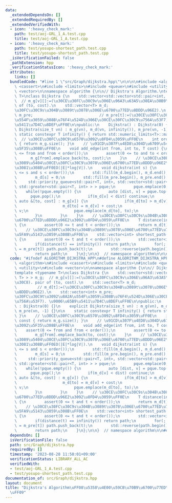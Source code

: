 ```yaml
---
data:
  _extendedDependsOn: []
  _extendedRequiredBy: []
  _extendedVerifiedWith:
  - icon: ':heavy_check_mark:'
    path: test/aoj-GRL_1_A.test.cpp
    title: test/aoj-GRL_1_A.test.cpp
  - icon: ':heavy_check_mark:'
    path: test/yosupo-shortest_path.test.cpp
    title: test/yosupo-shortest_path.test.cpp
  _isVerificationFailed: false
  _pathExtension: hpp
  _verificationStatusIcon: ':heavy_check_mark:'
  attributes:
    links: []
  bundledCode: "#line 1 \"src/Graph/dijkstra.hpp\"\n\n\n\n#include <algorithm>\n#include\
    \ <cassert>\n#include <limits>\n#include <queue>\n#include <utility>\n#include\
    \ <vector>\n\nnamespace algorithm {\n\n// Dijkstra's Algorithm.\ntemplate <typename\
    \ T>\nclass Dijkstra {\n    std::vector<std::vector<std::pair<int, T> > > m_g;\
    \  // m_g[v][]:=(\u30CE\u30FC\u30C9v\u306E\u96A3\u63A5\u30EA\u30B9\u30C8). pair\
    \ of (to, cost).\n    std::vector<T> m_d;                                 // m_d[t]:=(\u30CE\
    \u30FC\u30C9s\u304B\u3089t\u3078\u306E\u6700\u77ED\u8DDD\u96E2).\n    std::vector<int>\
    \ m_pre;                             // m_pre[t]:=(\u30CE\u30FC\u30C9t\u3092\u8A2A\
    \u554F\u3059\u308B\u76F4\u524D\u306E\u30CE\u30FC\u30C9\u756A\u53F7). \u9006\u65B9\
    \u5411\u7D4C\u8DEF\uFF0E\n\npublic:\n    Dijkstra() : Dijkstra(0) {}\n    explicit\
    \ Dijkstra(size_t vn) : m_g(vn), m_d(vn, infinity()), m_pre(vn, -1) {}\n\n   \
    \ static constexpr T infinity() { return std::numeric_limits<T>::max(); }\n  \
    \  // \u30CE\u30FC\u30C9\u6570\u3092\u8FD4\u3059\uFF0E\n    int order() const\
    \ { return m_g.size(); }\n    // \u91CD\u307F\u4ED8\u304D\u6709\u5411\u8FBA\u3092\
    \u5F35\u308B\uFF0E\n    void add_edge(int from, int to, T cost) {\n        assert(0\
    \ <= from and from < order());\n        assert(0 <= to and to < order());\n  \
    \      m_g[from].emplace_back(to, cost);\n    }\n    // \u30CE\u30FC\u30C9s\u304B\
    \u3089\u5404\u30CE\u30FC\u30C9\u3078\u306E\u6700\u77ED\u8DDD\u96E2\u3092\u6C42\
    \u3081\u308B\uFF0EO(|E|*log|V|).\n    void dijkstra(int s) {\n        assert(0\
    \ <= s and s < order());\n        std::fill(m_d.begin(), m_d.end(), infinity());\n\
    \        m_d[s] = 0;\n        std::fill(m_pre.begin(), m_pre.end(), -1);\n   \
    \     std::priority_queue<std::pair<T, int>, std::vector<std::pair<T, int> >,\
    \ std::greater<std::pair<T, int> > > pque;\n        pque.emplace(0, s);\n    \
    \    while(!pque.empty()) {\n            auto [dist, v] = pque.top();\n      \
    \      pque.pop();\n            if(m_d[v] < dist) continue;\n            for(const\
    \ auto &[to, cost] : m_g[v]) {\n                if(m_d[to] > m_d[v] + cost) {\n\
    \                    m_d[to] = m_d[v] + cost;\n                    m_pre[to] =\
    \ v;\n                    pque.emplace(m_d[to], to);\n                }\n    \
    \        }\n        }\n    }\n    // \u30CE\u30FC\u30C9s\u304B\u3089t\u3078\u306E\
    \u6700\u77ED\u8DDD\u96E2\u3092\u8FD4\u3059\uFF0E\n    T distance(int t) const\
    \ {\n        assert(0 <= t and t < order());\n        return m_d[t];\n    }\n\
    \    // \u30CE\u30FC\u30C9s\u304B\u3089t\u3078\u306E\u6700\u77ED\u7D4C\u8DEF\u3092\
    \u5FA9\u5143\u3059\u308B\uFF0E\n    std::vector<int> shortest_path(int t) const\
    \ {\n        assert(0 <= t and t < order());\n        std::vector<int> path;\n\
    \        if(distance(t) == infinity()) return path;\n        for(; t != -1; t\
    \ = m_pre[t]) path.push_back(t);\n        std::reverse(path.begin(), path.end());\n\
    \        return path;\n    }\n};\n\n}  // namespace algorithm\n\n\n"
  code: "#ifndef ALGORITHM_DIJKSTRA_HPP\n#define ALGORITHM_DIJKSTRA_HPP 1\n\n#include\
    \ <algorithm>\n#include <cassert>\n#include <limits>\n#include <queue>\n#include\
    \ <utility>\n#include <vector>\n\nnamespace algorithm {\n\n// Dijkstra's Algorithm.\n\
    template <typename T>\nclass Dijkstra {\n    std::vector<std::vector<std::pair<int,\
    \ T> > > m_g;  // m_g[v][]:=(\u30CE\u30FC\u30C9v\u306E\u96A3\u63A5\u30EA\u30B9\
    \u30C8). pair of (to, cost).\n    std::vector<T> m_d;                        \
    \         // m_d[t]:=(\u30CE\u30FC\u30C9s\u304B\u3089t\u3078\u306E\u6700\u77ED\
    \u8DDD\u96E2).\n    std::vector<int> m_pre;                             // m_pre[t]:=(\u30CE\
    \u30FC\u30C9t\u3092\u8A2A\u554F\u3059\u308B\u76F4\u524D\u306E\u30CE\u30FC\u30C9\
    \u756A\u53F7). \u9006\u65B9\u5411\u7D4C\u8DEF\uFF0E\n\npublic:\n    Dijkstra()\
    \ : Dijkstra(0) {}\n    explicit Dijkstra(size_t vn) : m_g(vn), m_d(vn, infinity()),\
    \ m_pre(vn, -1) {}\n\n    static constexpr T infinity() { return std::numeric_limits<T>::max();\
    \ }\n    // \u30CE\u30FC\u30C9\u6570\u3092\u8FD4\u3059\uFF0E\n    int order()\
    \ const { return m_g.size(); }\n    // \u91CD\u307F\u4ED8\u304D\u6709\u5411\u8FBA\
    \u3092\u5F35\u308B\uFF0E\n    void add_edge(int from, int to, T cost) {\n    \
    \    assert(0 <= from and from < order());\n        assert(0 <= to and to < order());\n\
    \        m_g[from].emplace_back(to, cost);\n    }\n    // \u30CE\u30FC\u30C9s\u304B\
    \u3089\u5404\u30CE\u30FC\u30C9\u3078\u306E\u6700\u77ED\u8DDD\u96E2\u3092\u6C42\
    \u3081\u308B\uFF0EO(|E|*log|V|).\n    void dijkstra(int s) {\n        assert(0\
    \ <= s and s < order());\n        std::fill(m_d.begin(), m_d.end(), infinity());\n\
    \        m_d[s] = 0;\n        std::fill(m_pre.begin(), m_pre.end(), -1);\n   \
    \     std::priority_queue<std::pair<T, int>, std::vector<std::pair<T, int> >,\
    \ std::greater<std::pair<T, int> > > pque;\n        pque.emplace(0, s);\n    \
    \    while(!pque.empty()) {\n            auto [dist, v] = pque.top();\n      \
    \      pque.pop();\n            if(m_d[v] < dist) continue;\n            for(const\
    \ auto &[to, cost] : m_g[v]) {\n                if(m_d[to] > m_d[v] + cost) {\n\
    \                    m_d[to] = m_d[v] + cost;\n                    m_pre[to] =\
    \ v;\n                    pque.emplace(m_d[to], to);\n                }\n    \
    \        }\n        }\n    }\n    // \u30CE\u30FC\u30C9s\u304B\u3089t\u3078\u306E\
    \u6700\u77ED\u8DDD\u96E2\u3092\u8FD4\u3059\uFF0E\n    T distance(int t) const\
    \ {\n        assert(0 <= t and t < order());\n        return m_d[t];\n    }\n\
    \    // \u30CE\u30FC\u30C9s\u304B\u3089t\u3078\u306E\u6700\u77ED\u7D4C\u8DEF\u3092\
    \u5FA9\u5143\u3059\u308B\uFF0E\n    std::vector<int> shortest_path(int t) const\
    \ {\n        assert(0 <= t and t < order());\n        std::vector<int> path;\n\
    \        if(distance(t) == infinity()) return path;\n        for(; t != -1; t\
    \ = m_pre[t]) path.push_back(t);\n        std::reverse(path.begin(), path.end());\n\
    \        return path;\n    }\n};\n\n}  // namespace algorithm\n\n#endif\n"
  dependsOn: []
  isVerificationFile: false
  path: src/Graph/dijkstra.hpp
  requiredBy: []
  timestamp: '2023-08-28 11:58:01+09:00'
  verificationStatus: LIBRARY_ALL_AC
  verifiedWith:
  - test/aoj-GRL_1_A.test.cpp
  - test/yosupo-shortest_path.test.cpp
documentation_of: src/Graph/dijkstra.hpp
layout: document
title: "Dijkstra's Algorithm\uFF08\u5358\u4E00\u59CB\u70B9\u6700\u77ED\u7D4C\u8DEF\
  \uFF09"
---
```

